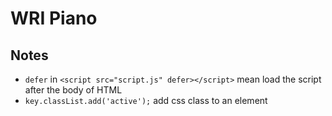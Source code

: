 # WRI Piano

## Notes
- `defer` in `<script src="script.js" defer></script>` mean load the script after the body of HTML
- `key.classList.add('active');` add css class to an element